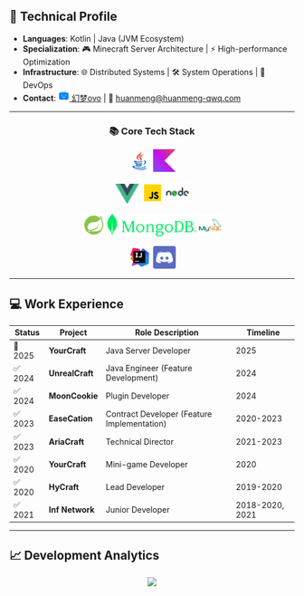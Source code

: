 ## 🚀 Technical Profile

- **Languages**: Kotlin | Java (JVM Ecosystem)  
- **Specialization**: 🎮 Minecraft Server Architecture | ⚡ High-performance Optimization  
- **Infrastructure**: 🌐 Distributed Systems | 🛠️ System Operations | 🔄 DevOps  
- **Contact**: [<img src="https://raw.githubusercontent.com/huanmeng-qwq/huanmeng-qwq/main/img/bilibili.png" width="20"> 幻梦ovo](https://space.bilibili.com/309509902) | 📧 huanmeng@huanmeng-qwq.com

---

<h3 align="center">📚 Core Tech Stack</h3>

<!-- 编程语言 -->
<p align="center">
  <a href="https://github.com/huanmeng-qwq?tab=repositories&language=java"><img alt="Java" height="40" src="https://raw.githubusercontent.com/huanmeng-qwq/huanmeng-qwq/main/img/java.gif"></a>
  <a href="https://kotlinlang.org/"><img alt="Kotlin" height="40" style="width: auto" src="https://raw.githubusercontent.com/huanmeng-qwq/huanmeng-qwq/main/img/kotlin.png"></a>
</p>

<!-- 前端技术 -->
<p align="center">
  <a href="https://vuejs.org/"><img alt="Vue" height="36" src="https://raw.githubusercontent.com/huanmeng-qwq/huanmeng-qwq/main/img/Vue.js_Logo_2.svg.png"></a>
  <a href="https://github.com/huanmeng-qwq?tab=repositories&language=javascript"><img alt="JavaScript" height="40" src="https://raw.githubusercontent.com/huanmeng-qwq/huanmeng-qwq/main/img/javascript.gif"></a>
  <a href="https://nodejs.org/"><img alt="Node.js" height="40" src="https://raw.githubusercontent.com/huanmeng-qwq/huanmeng-qwq/main/img/nodejs-48.svg"></a>
</p>

<!-- 后端架构 -->
<p align="center">
  <a href="https://spring.io/projects/spring-boot"><img alt="Spring Boot" height="40" src="https://raw.githubusercontent.com/huanmeng-qwq/huanmeng-qwq/main/img/spring-boot-48.svg"></a>
  <a href="https://www.mongodb.com/"><img alt="MongoDB" height="40" src="https://raw.githubusercontent.com/huanmeng-qwq/huanmeng-qwq/main/img/MongoDB_Spring-Green.svg"></a>
  <a href="https://www.mysql.com/"><img alt="MySQL" height="40" src="https://raw.githubusercontent.com/huanmeng-qwq/huanmeng-qwq/main/img/mysql-logo-48.svg"></a>
</p>

<!-- 开发运维 -->
<p align="center">
  <a href="https://www.jetbrains.com/idea/"><img alt="IDEA" height="40" src="https://raw.githubusercontent.com/huanmeng-qwq/huanmeng-qwq/main/img/intellij-idea-48.svg"></a>
  <a href="https://discord.com/"><img alt="Discord" height="40" src="https://raw.githubusercontent.com/huanmeng-qwq/huanmeng-qwq/main/img/discord-48.png"></a>
</p>

---

## 💻 Work Experience

| Status  | Project           | Role Description                     | Timeline          |
|---------|-------------------|--------------------------------------|-------------------|
| 📍 2025 | **YourCraft**     | Java Server Developer                | 2025              |
| ✅ 2024 | **UnrealCraft**   | Java Engineer (Feature Development)  | 2024              |
| ✅ 2024 | **MoonCookie**    | Plugin Developer                     | 2024              |
| ✅ 2023 | **EaseCation**    | Contract Developer (Feature Implementation) | 2020-2023 |
| ✅ 2023 | **AriaCraft**     | Technical Director                   | 2021-2023         |
| ✅ 2020 | **YourCraft**     | Mini-game Developer                  | 2020              |
| ✅ 2020 | **HyCraft**       | Lead Developer                       | 2019-2020         |
| ✅ 2021 | **Inf Network**   | Junior Developer                     | 2018-2020, 2021   |


---

## 📈 Development Analytics

<div align="center">
  <img height="165" src="https://github-readme-stats.vercel.app/api/top-langs/?username=huanmeng-qwq&layout=compact&hide_title=true&hide_border=true&bg_color=0,73FA79,73FDFF,D783FF&theme=graywhite&locale=cn">
</div>
